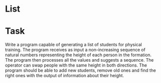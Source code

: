 # List
# Task
Write a program capable of generating a list of students for physical training. The program receives as input a non-increasing sequence of natural numbers representing the height of each person in the formation. The program then processes all the values and suggests a sequence. The operator can swap people with the same height in both directions. The program should be able to add new students, remove old ones and find the right ones with the output of information about their height.
